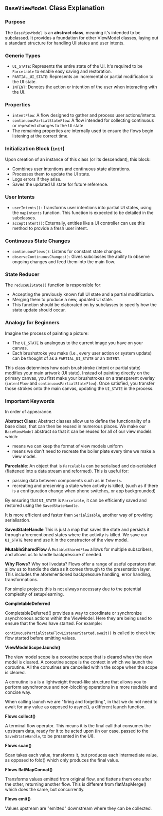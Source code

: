 ## `BaseViewModel` Class Explanation

### Purpose

The `BaseViewModel` is an **abstract class**, meaning it's intended to be subclassed. It provides a foundation for other ViewModel classes, laying out a standard structure for handling UI states and user intents.

### Generic Types

- `UI_STATE`: Represents the entire state of the UI. It's required to be `Parcelable` to enable easy saving and restoration.
- `PARTIAL_UI_STATE`: Represents an incremental or partial modification to the UI state.
- `INTENT`: Denotes the action or intention of the user when interacting with the UI.

### Properties

- `intentFlow`: A flow designed to gather and process user actions/intents.
- `continuousPartialStateFlow`: A flow intended for collecting continuous or repeated changes to the UI state.
- The remaining properties are internally used to ensure the flows begin listening at the correct time.

### Initialization Block (`init`)

Upon creation of an instance of this class (or its descendant), this block:

- Combines user intentions and continuous state alterations.
- Processes them to update the UI state.
- Logs errors if they arise.
- Saves the updated UI state for future reference.

### User Intents

- `userIntents()`: Transforms user intentions into partial UI states, using the `mapIntents` function. This function is expected to be detailed in the subclasses.
- `acceptIntent()`: Externally, entities like a UI controller can use this method to provide a fresh user intent.

### Continuous State Changes

- `continuousFlows()`: Listens for constant state changes.
- `observeContinuousChanges()`: Gives subclasses the ability to observe ongoing changes and feed them into the main flow.

### State Reducer

The `reduceUiState()` function is responsible for:

- Accepting the previously known full UI state and a partial modification.
- Merging them to produce a new, updated UI state.
- This function should be elaborated on by subclasses to specify how the state update should occur.

### Analogy for Beginners

Imagine the process of painting a picture:

- The `UI_STATE` is analogous to the current image you have on your canvas.
- Each brushstroke you make (i.e., every user action or system update) can be thought of as a `PARTIAL_UI_STATE` or an `INTENT`.

This class determines how each brushstroke (intent or partial state) modifies your main artwork (UI state). Instead of painting directly on the primary canvas, you first make your brushstrokes on a transparent overlay (`intentFlow` and `continuousPartialStateFlow`). Once satisfied, you transfer those strokes onto the main canvas, updating the `UI_STATE` in the process.

### Important Keywords

In order of appearance.

**Abstract Class**:
Abstract classes allow us to define the functionality of a base class, that can then be reused in 
numerous places. We make our `BaseViewModel` abstract so that it can be reused for all of our view models which:

- means we can keep the format of view models uniform
- means we don't need to recreate the boiler plate every time we make a view model.

**Parcelable**:
An object that is `Parcelable` can be serialised and de-serialsied (flattened into a data stream and reformed). This is 
useful for:

- passing data between components such as in `Intents`.
- recreating and preserving a state when activity is killed, (such as if there is a configuration change when phone 
  switches, or app backgrounded)

By ensuring that `UI_STATE` is `Parcelable`, it can be efficiently saved and restored using the `SavedStateHandle`.

It is more efficient and faster than `Serialisable`, another way of providing serialisation. 

**SavedStateHandle**
This is just a map that saves the state and persists it through aforementioned states where the activity is killed. 
We save our `UI_STATE` here and use it in the constructor of the view model.

**MutableSharedFlow**
A `MutableSharedFlow` allows for multiple subscribers, and allows us to handle backpressure if needed. 

**Why Flows?**
Why not livedata? Flows offer a range of useful operators that allow us to handle the data as it comes 
through to the presentation layer. This includes the aforementioned backpressure handling, error handling, 
transformations.

For simple projects this is not always necessary due to the potential complexity of setup/learning.

**CompletableDeferred**

CompletableDeferred<Unit>() provides a way to coordinate or synchronize asynchronous actions within the ViewModel.
Here they are being used to ensure that the flows have started. For example:

`continuousPartialStateFlowListenerStarted.await()` is called to check the flow started before emitting values.

**ViewModelScope.launch()**

The view model scope is a coroutine scope that is cleared when the view model is cleared. A coroutine scope is the 
context in which we launch the coroutine. All the coroutines are cancelled within the scope when the scope is cleared. 

A coroutine is a is a lightweight thread-like structure that allows you to perform asynchronous and non-blocking operations 
in a more readable and concise way.

When calling launch we are "firing and forgetting", in that we do not need to await for any value as opposed to async(),
a different launch function.

**Flows collect()**

A terminal flow operator. This means it is the final call that consumes the upstream data, ready for it to be acted 
upon (in our case, passed to the `SavedStateHandle`, to be presented in the UI). 

**Flows scan()**

Scan takes each value, transforms it, but produces each intermediate value, as opposed to fold() which only produces the final value. 

**Flows flatMapConcat()**

Transforms values emitted from original flow, and flattens them one after the other, returning another flow. This is 
different from flatMapMerge() which does the same, but concurrently. 

**Flows emit()**

Values upstream are "emitted" downstream where they can be collected.
